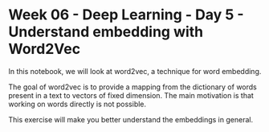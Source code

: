 # Week 06 - Deep Learning - Day 5 - Understand embedding with Word2Vec


In this notebook, we will look at word2vec, a technique for word embedding.

The goal of word2vec is to provide a mapping from the dictionary of words present in a text to vectors of fixed dimension. The main motivation is that working on words directly is not possible.

This exercise will make you better understand the embeddings in general.

